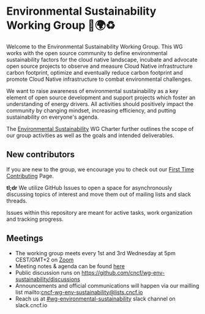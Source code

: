 # Environmental Sustainability Working Group 🌳🌍♻️

Welcome to the Environmental Sustainability Working Group. This WG works with the open source community to define environmental sustainability factors for the cloud native landscape, incubate and advocate open source projects to observe and measure Cloud Native infrastructure carbon footprint, optimize and eventually reduce carbon footprint and promote Cloud Native infrastructure to combat environmental challenges. 

We want to raise awareness of environmental sustainability as a key element of open source development and support projects which foster an understanding of energy drivers. All activities should positively impact the community by changing mindset, increasing efficiency, and putting sustainability on everyone's agenda.

The [Environmental Sustainability](https://github.com/cncf/env-sustainability-wg/charter.md) WG Charter further outlines the scope of our group activities as well as the goals and intended deliverables.

## New contributors

If you are new to the group, we encourage you to check out our [First Time Contributing](/CONTRIBUTING/first-time-contributions.md) Page.

**tl;dr**
We utilize GitHub Issues to open a space for asynchronously discussing topics of interest and move them out of mailing lists and slack threads.

Issues within this repository are meant for active tasks, work organization and tracking progress. 


## Meetings

* The working group meets every 1st and 3rd Wednesday at 5pm CEST/GMT+2 on [Zoom](https://zoom.us/my/cncfwgenvsustainability)
* Meeting notes & agenda can be found [here](https://docs.google.com/document/d/1TkmMyXJABC66NfYmivnh7z8Y_vpq9f9foaOuDVQS_Lo/edit)
* Public discussion runs on https://github.com/cncf/wg-env-sustainability/discussions 
* Announcements and official communications will happen via our mailling list mailto:cncf-wg-env-sustainability@lists.cncf.io
* Reach us at [#wg-environmental-sustainability](https://cloud-native.slack.com/archives/C03F270PDU6) slack channel on slack.cncf.io
